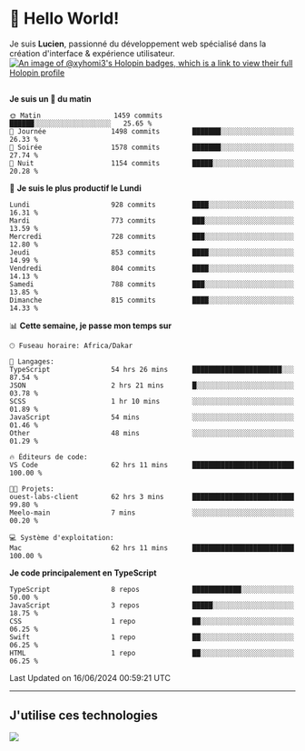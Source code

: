 # 👋 Hello World!

Je suis **Lucien**, passionné du développement web spécialisé dans la création d'interface & expérience utilisateur.
[![An image of @xyhomi3's Holopin badges, which is a link to view their full Holopin profile](https://holopin.me/xyhomi3)](https://holopin.io/@xyhomi3)

##

<!--START_SECTION:waka-->
**Je suis un 🐤 du matin** 

```text
🌞 Matin                  1459 commits        ██████░░░░░░░░░░░░░░░░░░░   25.65 % 
🌆 Journée                1498 commits        ███████░░░░░░░░░░░░░░░░░░   26.33 % 
🌃 Soirée                 1578 commits        ███████░░░░░░░░░░░░░░░░░░   27.74 % 
🌙 Nuit                   1154 commits        █████░░░░░░░░░░░░░░░░░░░░   20.28 % 
```
📅 **Je suis le plus productif le Lundi** 

```text
Lundi                    928 commits         ████░░░░░░░░░░░░░░░░░░░░░   16.31 % 
Mardi                    773 commits         ███░░░░░░░░░░░░░░░░░░░░░░   13.59 % 
Mercredi                 728 commits         ███░░░░░░░░░░░░░░░░░░░░░░   12.80 % 
Jeudi                    853 commits         ████░░░░░░░░░░░░░░░░░░░░░   14.99 % 
Vendredi                 804 commits         ████░░░░░░░░░░░░░░░░░░░░░   14.13 % 
Samedi                   788 commits         ███░░░░░░░░░░░░░░░░░░░░░░   13.85 % 
Dimanche                 815 commits         ████░░░░░░░░░░░░░░░░░░░░░   14.33 % 
```


📊 **Cette semaine, je passe mon temps sur** 

```text
🕑︎ Fuseau horaire: Africa/Dakar

💬 Langages: 
TypeScript               54 hrs 26 mins      ██████████████████████░░░   87.54 % 
JSON                     2 hrs 21 mins       █░░░░░░░░░░░░░░░░░░░░░░░░   03.78 % 
SCSS                     1 hr 10 mins        ░░░░░░░░░░░░░░░░░░░░░░░░░   01.89 % 
JavaScript               54 mins             ░░░░░░░░░░░░░░░░░░░░░░░░░   01.46 % 
Other                    48 mins             ░░░░░░░░░░░░░░░░░░░░░░░░░   01.29 % 

🔥 Éditeurs de code: 
VS Code                  62 hrs 11 mins      █████████████████████████   100.00 % 

🐱‍💻 Projets: 
ouest-labs-client        62 hrs 3 mins       █████████████████████████   99.80 % 
Meelo-main               7 mins              ░░░░░░░░░░░░░░░░░░░░░░░░░   00.20 % 

💻 Système d'exploitation: 
Mac                      62 hrs 11 mins      █████████████████████████   100.00 % 
```

**Je code principalement en TypeScript** 

```text
TypeScript               8 repos             ████████████░░░░░░░░░░░░░   50.00 % 
JavaScript               3 repos             █████░░░░░░░░░░░░░░░░░░░░   18.75 % 
CSS                      1 repo              ██░░░░░░░░░░░░░░░░░░░░░░░   06.25 % 
Swift                    1 repo              ██░░░░░░░░░░░░░░░░░░░░░░░   06.25 % 
HTML                     1 repo              ██░░░░░░░░░░░░░░░░░░░░░░░   06.25 % 
```




 Last Updated on 16/06/2024 00:59:21 UTC
<!--END_SECTION:waka-->
---

## J'utilise ces technologies

<p align="left">
  <a href="https://skillicons.dev">
    <img src="https://skillicons.dev/icons?i=ts,js,md,scss,tailwind,react,docker,express,astro,vite,nextjs,vercel,figma,ableton" />
  </a>
</p>

